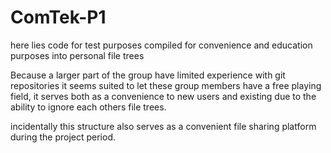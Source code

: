 # ComTek-P1
here lies code for test purposes compiled for convenience and education purposes into personal file trees 

Because a larger part of the group have limited experience with git repositories it seems suited to let these group members have a free playing field, 
it serves both as a convenience to new users and existing due to the ability to ignore each others file trees. 

incidentally this structure also serves as a convenient file sharing platform during the project period.


